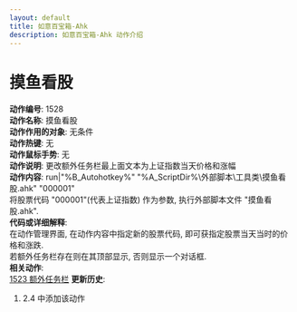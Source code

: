 ```yaml
---
layout: default
title: 如意百宝箱-Ahk
description: 如意百宝箱-Ahk 动作介绍
---
```

<link rel="stylesheet" href="../actions/css/atom-one-light.min.css">
<script src="../actions/js/highlight.min.js"></script>
<script>hljs.highlightAll();</script>

# [](#header-2) 摸鱼看股
**动作编号**: 1528  
**动作名称**: 摸鱼看股  
**动作作用的对象**: 无条件  
**动作热键**: 无  
**动作鼠标手势**: 无  
**动作说明**: 更改额外任务栏最上面文本为上证指数当天价格和涨幅  
**动作内容**: run|"%B_Autohotkey%" "%A_ScriptDir%\外部脚本\工具类\摸鱼看股.ahk" "000001"  
将股票代码 "000001"(代表上证指数) 作为参数, 执行外部脚本文件 "摸鱼看股.ahk".    
**代码或详细解释**:  
在动作管理界面, 在动作内容中指定新的股票代码, 即可获指定股票当天当时的价格和涨跌.  
若额外任务栏存在则在其顶部显示, 否则显示一个对话框.  
**相关动作**:  
[1523 额外任务栏](1523.md)
**更新历史**:  
1. 2.4 中添加该动作